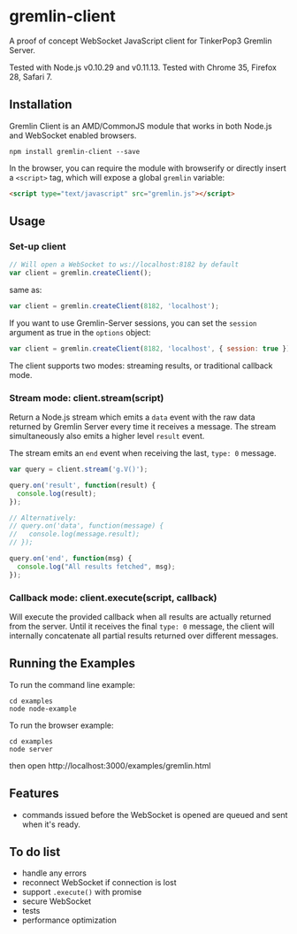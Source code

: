 gremlin-client
==============

A proof of concept WebSocket JavaScript client for TinkerPop3 Gremlin Server.

Tested with Node.js v0.10.29 and v0.11.13.
Tested with Chrome 35, Firefox 28, Safari 7.

## Installation

Gremlin Client is an AMD/CommonJS module that works in both Node.js and WebSocket enabled browsers.

```
npm install gremlin-client --save
```

In the browser, you can require the module with browserify or directly insert a `<script>` tag, which will expose a global `gremlin` variable:
```html
<script type="text/javascript" src="gremlin.js"></script>
```

## Usage

### Set-up client

```javascript
// Will open a WebSocket to ws://localhost:8182 by default
var client = gremlin.createClient();
```
same as:
```javascript
var client = gremlin.createClient(8182, 'localhost');
```

If you want to use Gremlin-Server sessions, you can set the `session` argument as true in the `options` object:
```javascript
var client = gremlin.createClient(8182, 'localhost', { session: true });
```

The client supports two modes: streaming results, or traditional callback mode.

### Stream mode: client.stream(script)

Return a Node.js stream which emits a `data` event with the raw data returned by Gremlin Server every time it receives a message. The stream simultaneously also emits a higher level `result` event.

The stream emits an `end` event when receiving the last, `type: 0` message.

```javascript
var query = client.stream('g.V()');

query.on('result', function(result) {
  console.log(result);
});

// Alternatively:
// query.on('data', function(message) {
//   console.log(message.result);
// });

query.on('end', function(msg) {
  console.log("All results fetched", msg);
});

```

### Callback mode: client.execute(script, callback)

Will execute the provided callback when all results are actually returned from the server. Until it receives the final `type: 0` message, the client will internally concatenate all partial results returned over different messages.

## Running the Examples

To run the command line example:
```
cd examples
node node-example
```

To run the browser example:
```
cd examples
node server
```
then open http://localhost:3000/examples/gremlin.html

## Features

* commands issued before the WebSocket is opened are queued and sent when it's ready.

## To do list

* handle any errors
* reconnect WebSocket if connection is lost
* support `.execute()` with promise
* secure WebSocket
* tests
* performance optimization

